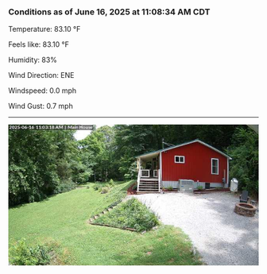 ### Conditions as of June 16, 2025 at 11:08:34 AM CDT 

Temperature: 83.10 &deg;F

Feels like: 83.10 &deg;F

Humidity: 83%

Wind Direction: ENE

Windspeed: 0.0 mph

Wind Gust: 0.7 mph

---

<img src="./images/latest.jpeg"/>


